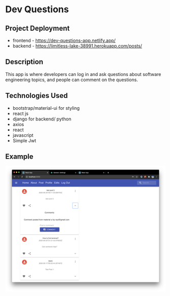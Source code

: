 # Dev Questions

## Project Deployment

- frontend - https://dev-questions-app.netlify.app/
- backend - https://limitless-lake-38991.herokuapp.com/posts/

## Description

This app is where developers can log in and ask questions about software engineering topics, and people can comment on the questions.

## Technologies Used

- bootstrap/material-ui for styling
- react js
- django for backend/ python
- axios
- react
- javascript
- Simple Jwt

## Example

![image-dev](material-dev.png)
